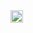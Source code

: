 <img src="https://user-images.githubusercontent.com/90204593/132948526-cb66e216-d373-4cc1-9d87-c5855ea0a371.png.type" width="20" height="20">
